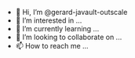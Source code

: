 - 👋 Hi, I’m @gerard-javault-outscale
- 👀 I’m interested in ...
- 🌱 I’m currently learning ...
- 💞️ I’m looking to collaborate on ...
- 📫 How to reach me ...

<!---
gerard-javault-outscale/gerard-javault-outscale is a ✨ special ✨ repository because its `README.md` (this file) appears on your GitHub profile.
You can click the Preview link to take a look at your changes.
--->
